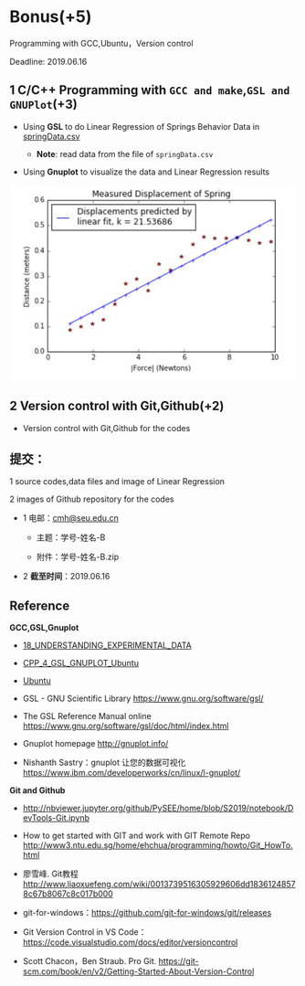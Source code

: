 # Bonus(+5) 

Programming with GCC,Ubuntu，Version control

Deadline: 2019.06.16
 
## 1 C/C++ Programming with `GCC and make`,`GSL and GNUPlot`(+3) 

* Using **GSL** to do Linear Regression of Springs Behavior Data in [springData.csv](springData.csv)

  * **Note**: read data from the file of `springData.csv`

* Using **Gnuplot** to visualize the  data and Linear Regression results 

![Linear Regression of Springs Behavior](spring.jpg)

## 2 Version control with Git,Github(+2)
 
* Version control with Git,Github for the codes

## 提交：

1 source codes,data files and image of Linear Regression 

2 images of Github repository for the codes

* 1 电邮：cmh@seu.edu.cn

   * 主题：学号-姓名-B
  
   * 附件：学号-姓名-B.zip

* 2 **截至时间**：2019.06.16

## Reference

**GCC,GSL,Gnuplot**

* [18_UNDERSTANDING_EXPERIMENTAL_DATA](http://nbviewer.ipython.org/github/PySEE/home/tree/S2019/notebook/18_UNDERSTANDING_EXPERIMENTAL_DATA.ipynb)

* [CPP_4_GSL_GNUPLOT_Ubuntu](http://nbviewer.ipython.org/github/PySEE/home/tree/S2019/notebook/CPP_4_GSL_GNUPLOT_Ubuntu.ipynb)

* [Ubuntu](https://github.com/PySEE/home/blob/S2019/guide/Ubuntu-Python-C-Chinese.md)

* GSL - GNU Scientific Library https://www.gnu.org/software/gsl/

* The GSL Reference Manual online https://www.gnu.org/software/gsl/doc/html/index.html

* Gnuplot homepage http://gnuplot.info/

* Nishanth Sastry：gnuplot 让您的数据可视化 https://www.ibm.com/developerworks/cn/linux/l-gnuplot/

**Git and Github**

* http://nbviewer.jupyter.org/github/PySEE/home/blob/S2019/notebook/DevTools-Git.ipynb

* How to get started with GIT and work with GIT Remote Repo http://www3.ntu.edu.sg/home/ehchua/programming/howto/Git_HowTo.html

* 廖雪峰. Git教程  http://www.liaoxuefeng.com/wiki/0013739516305929606dd18361248578c67b8067c8c017b000

* git-for-windows：https://github.com/git-for-windows/git/releases
 
* Git Version Control in VS Code：https://code.visualstudio.com/docs/editor/versioncontrol

* Scott Chacon，Ben Straub. Pro Git. https://git-scm.com/book/en/v2/Getting-Started-About-Version-Control